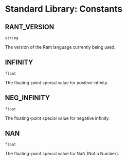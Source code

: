 # Standard Library: Constants

## RANT_VERSION

`string`

The version of the Rant language currently being used.

## INFINITY

`float`

The floating-point special value for positive infinity.

## NEG_INFINITY

`float`

The floating-point special value for negative infinity.

## NAN

`float`

The floating-point special value for NaN (Not a Number).
